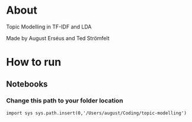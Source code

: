 # About
Topic Modelling in TF-IDF and LDA

Made by August Erséus and Ted Strömfelt


# How to run

## Notebooks
### Change this path to your folder location
``import sys
sys.path.insert(0,'/Users/august/Coding/topic-modelling')``

